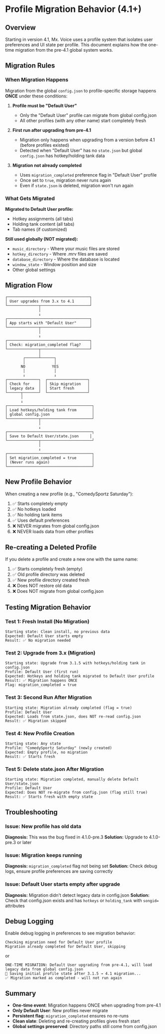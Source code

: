 # Profile Migration Behavior (4.1+)

## Overview

Starting in version 4.1, Mx. Voice uses a profile system that isolates user preferences and UI state per profile. This document explains how the one-time migration from the pre-4.1 global system works.

## Migration Rules

### When Migration Happens

Migration from the global `config.json` to profile-specific storage happens **ONCE** under these conditions:

1. **Profile must be "Default User"**
   - Only the "Default User" profile can migrate from global config.json
   - All other profiles (with any other name) start completely fresh
   
2. **First run after upgrading from pre-4.1**
   - Migration only happens when upgrading from a version before 4.1 (before profiles existed)
   - Detected when "Default User" has no `state.json` but global `config.json` has hotkey/holding tank data

3. **Migration not already completed**
   - Uses `migration_completed` preference flag in "Default User" profile
   - Once set to `true`, migration never runs again
   - Even if `state.json` is deleted, migration won't run again

### What Gets Migrated

**Migrated to Default User profile:**
- Hotkey assignments (all tabs)
- Holding tank content (all tabs)
- Tab names (if customized)

**Still used globally (NOT migrated):**
- `music_directory` - Where your music files are stored
- `hotkey_directory` - Where .mrv files are saved
- `database_directory` - Where the database is located
- `window_state` - Window position and size
- Other global settings

## Migration Flow

```
┌─────────────────────────────────────┐
│ User upgrades from 3.x to 4.1       │
└──────────────┬──────────────────────┘
               │
               ↓
┌─────────────────────────────────────┐
│ App starts with "Default User"      │
└──────────────┬──────────────────────┘
               │
               ↓
┌─────────────────────────────────────┐
│ Check: migration_completed flag?    │
└──────────────┬──────────────────────┘
               │
        ┌──────┴──────┐
        │             │
       NO            YES
        │             │
        ↓             ↓
┌──────────────┐  ┌──────────────────┐
│ Check for    │  │ Skip migration   │
│ legacy data  │  │ Start fresh      │
└──────┬───────┘  └──────────────────┘
       │
       ↓
┌──────────────────────────────────────┐
│ Load hotkeys/holding tank from       │
│ global config.json                   │
└──────────────┬───────────────────────┘
               │
               ↓
┌──────────────────────────────────────┐
│ Save to Default User/state.json     │
└──────────────┬───────────────────────┘
               │
               ↓
┌──────────────────────────────────────┐
│ Set migration_completed = true       │
│ (Never runs again)                   │
└──────────────────────────────────────┘
```

## New Profile Behavior

When creating a new profile (e.g., "ComedySportz Saturday"):

1. ✅ Starts completely empty
2. ✅ No hotkeys loaded
3. ✅ No holding tank items
4. ✅ Uses default preferences
5. ❌ NEVER migrates from global config.json
6. ❌ NEVER loads data from other profiles

## Re-creating a Deleted Profile

If you delete a profile and create a new one with the same name:

1. ✅ Starts completely fresh (empty)
2. ✅ Old profile directory was deleted
3. ✅ New profile directory created fresh
4. ❌ Does NOT restore old data
5. ❌ Does NOT migrate from global config.json

## Testing Migration Behavior

### Test 1: Fresh Install (No Migration)
```
Starting state: Clean install, no previous data
Expected: Default User starts empty
Result: ✅ No migration needed
```

### Test 2: Upgrade from 3.x (Migration)
```
Starting state: Upgrade from 3.1.5 with hotkeys/holding tank in config.json
Profile: Default User (first run)
Expected: Hotkeys and holding tank migrated to Default User profile
Result: ✅ Migration happens ONCE
Flag: migration_completed = true
```

### Test 3: Second Run After Migration
```
Starting state: Migration already completed (flag = true)
Profile: Default User
Expected: Loads from state.json, does NOT re-read config.json
Result: ✅ Migration skipped
```

### Test 4: New Profile Creation
```
Starting state: Any state
Profile: "ComedySportz Saturday" (newly created)
Expected: Empty profile, no migration
Result: ✅ Starts fresh
```

### Test 5: Delete state.json After Migration
```
Starting state: Migration completed, manually delete Default User/state.json
Profile: Default User
Expected: Does NOT re-migrate from config.json (flag still true)
Result: ✅ Starts fresh with empty state
```

## Troubleshooting

### Issue: New profile has old data
**Diagnosis:** This was the bug fixed in 4.1.0-pre.3
**Solution:** Upgrade to 4.1.0-pre.3 or later

### Issue: Migration keeps running
**Diagnosis:** `migration_completed` flag not being set
**Solution:** Check debug logs, ensure profile preferences are saving correctly

### Issue: Default User starts empty after upgrade
**Diagnosis:** Migration didn't detect legacy data in config.json
**Solution:** Check that config.json exists and has `hotkeys` or `holding_tank` with `songid=` attributes

## Debug Logging

Enable debug logging in preferences to see migration behavior:

```
Checking migration need for Default User profile
Migration already completed for Default User, skipping
```

or

```
ONE-TIME MIGRATION: Default User upgrading from pre-4.1, will load legacy data from global config.json
💾 Saving initial profile state after 3.1.5 → 4.1 migration...
✅ Migration marked as completed - will not run again
```

## Summary

- **One-time event**: Migration happens ONCE when upgrading from pre-4.1
- **Only Default User**: New profiles never migrate
- **Persistent flag**: `migration_completed` ensures no re-runs
- **Clean slate**: Deleting and re-creating profiles gives fresh start
- **Global settings preserved**: Directory paths still come from config.json

